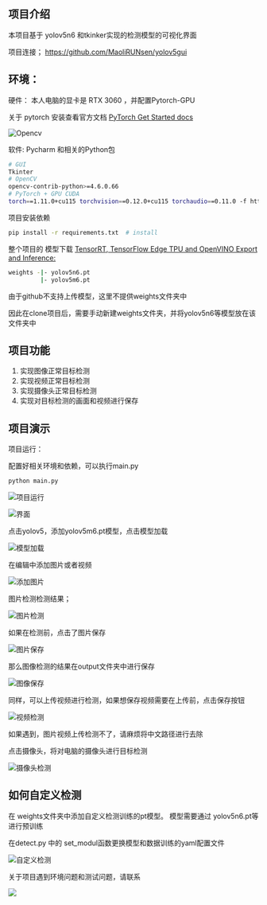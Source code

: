 ## 项目介绍


本项目基于 yolov5n6 和tkinker实现的检测模型的可视化界面

项目连接； https://github.com/MaoliRUNsen/yolov5gui




## 环境： 



硬件： 本人电脑的显卡是  RTX 3060 ，并配置Pytorch-GPU

关于 pytorch 安装查看官方文档 [PyTorch Get Started docs](https://pytorch.org/get-started/locally/) 

![Opencv](image/显卡.png)<br>

软件: Pycharm 和相关的Python包


```bash
# GUI
Tkinter
# OpenCV
opencv-contrib-python>=4.6.0.66
# PyTorch + GPU CUDA
torch==1.11.0+cu115 torchvision==0.12.0+cu115 torchaudio==0.11.0 -f https://download.pytorch.org/whl/torch_stable.html
```

项目安装依赖

```bash
pip install -r requirements.txt  # install
```

整个项目的 模型下载
[TensorRT, TensorFlow Edge TPU and OpenVINO Export and Inference:](https://github.com/ultralytics/yolov5/releases)
```bash
weights -|- yolov5n6.pt
         |- yolov5m6.pt
```

由于github不支持上传模型，这里不提供weights文件夹中

因此在clone项目后，需要手动新建weights文件夹，并将yolov5n6等模型放在该文件夹中



## 项目功能 


1) 实现图像正常目标检测
2) 实现视频正常目标检测
3) 实现摄像头正常目标检测
4) 实现对目标检测的画面和视频进行保存


## 项目演示

项目运行：

配置好相关环境和依赖，可以执行main.py

```python
python main.py
```



![项目运行](image/项目运行.png)<br>

![界面](image/界面.png)<br>


点击yolov5，添加yolov5m6.pt模型，点击模型加载

![模型加载](image/模型加载.png)<br>

在编辑中添加图片或者视频 

![添加图片](image/添加图片.png)<br>


图片检测检测结果； 

![图片检测](image/图片检测.png)<br>


如果在检测前，点击了图片保存

![图片保存](image/图片保存.png)

那么图像检测的结果在output文件夹中进行保存


![图像保存](image/图像保存.png)

同样，可以上传视频进行检测，如果想保存视频需要在上传前，点击保存按钮

![视频检测](image/视频检测.png)

如果遇到，图片视频上传检测不了，请麻烦将中文路径进行去除

点击摄像头，将对电脑的摄像头进行目标检测

![摄像头检测](image/摄像头检测.png)

## 如何自定义检测

在 weights文件夹中添加自定义检测训练的pt模型。 模型需要通过 yolov5n6.pt等进行预训练

在detect.py 中的 set_modul函数更换模型和数据训练的yaml配置文件

![自定义检测](image/自定义模型.png)




关于项目遇到环境问题和测试问题，请联系

![](image/wechat.jpg)


